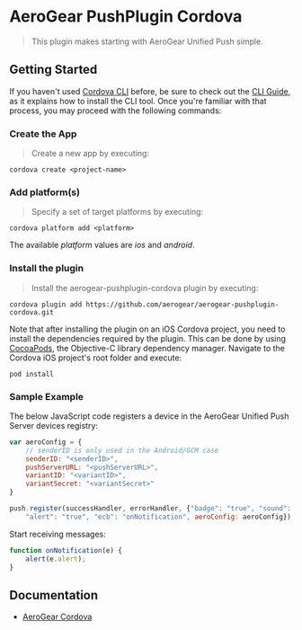 # AeroGear PushPlugin Cordova
> This plugin makes starting with AeroGear Unified Push simple.

## Getting Started 
If you haven't used [Cordova CLI](https://github.com/apache/cordova-cli) before, be sure to check out the [CLI Guide](http://cordova.apache.org/docs/en/3.0.0/guide_cli_index.md.html), as it explains how to install the CLI tool. Once you're familiar with that process, you may proceed with the following commands:

### Create the App
> Create a new app by executing:

    cordova create <project-name>

### Add platform(s)
> Specify a set of target platforms by executing:

    cordova platform add <platform>

The available _platform_ values are _ios_ and _android_.

### Install the plugin
> Install the aerogear-pushplugin-cordova plugin by executing:

    cordova plugin add https://github.com/aerogear/aerogear-pushplugin-cordova.git

Note that after installing the plugin on an iOS Cordova project, you need to install the dependencies required by the plugin. This can be done by using [CocoaPods](http://cocoapods.org/), the Objective-C library dependency manager. Navigate to the Cordova iOS project's root folder and execute:

    pod install

### Sample Example
The below JavaScript code registers a device in the AeroGear Unified Push Server devices registry:

```js
var aeroConfig = {
    // senderID is only used in the Android/GCM case
    senderID: "<senderID>",
    pushServerURL: "<pushServerURL>",
    variantID: "<variantID>",
    variantSecret: "<variantSecret>"
}

push.register(successHandler, errorHandler, {"badge": "true", "sound": "true",
    "alert": "true", "ecb": "onNotification", aeroConfig: aeroConfig});
```

Start receiving messages:

```js
function onNotification(e) {
    alert(e.alert);
}
```

## Documentation
* [AeroGear Cordova](http://aerogear.org/cordova/)

